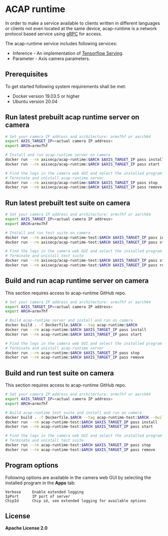 # ACAP runtime
In order to make a service available to clients written in different languages or clients not even located at the same device, acap-runtime is a network protocol based service using [gRPC](https://grpc.io/) for access.

The acap-runtime service includes following services:
- Inference - An implementation of [Tensorflow Serving](https://github.com/tensorflow/serving/tree/master/tensorflow_serving/apis).
- Parameter - Axis camera parameters.

## Prerequisites
To get started following system requirements shall be met:
* Docker version 19.03.5 or higher
* Ubuntu version 20.04

## Run latest prebuilt acap runtime server on camera
```sh
# Set your camera IP address and architecture: armv7hf or aarch64
export AXIS_TARGET_IP=<actual camera IP address>
export ARCH=armv7hf

# Install and run acap-runtime server on camera
docker run --rm axisecp/acap-runtime:$ARCH $AXIS_TARGET_IP pass install
docker run --rm axisecp/acap-runtime:$ARCH $AXIS_TARGET_IP pass start

# Find the logs in the camera web GUI and select the installed program in the Apps tab
# Terminate and unistall acap-runtime server
docker run --rm axisecp/acap-runtime:$ARCH $AXIS_TARGET_IP pass stop
docker run --rm axisecp/acap-runtime:$ARCH $AXIS_TARGET_IP pass remove
```

## Run latest prebuilt test suite on camera
```sh
# Set your camera IP address and architecture: armv7hf or aarch64
export AXIS_TARGET_IP=<actual camera IP address>
export ARCH=armv7hf

# Install and run test suite on camera
docker run --rm axisecp/acap-runtime-test:$ARCH $AXIS_TARGET_IP pass install
docker run --rm axisecp/acap-runtime-test:$ARCH $AXIS_TARGET_IP pass start

# Find the logs in the camera web GUI and select the installed program in the Apps tab
# Terminate and unistall test suite
docker run --rm axisecp/acap-runtime-test:$ARCH $AXIS_TARGET_IP pass stop
docker run --rm axisecp/acap-runtime-test:$ARCH $AXIS_TARGET_IP pass remove
```

## Build and run acap runtime server on camera
This section requires access to acap-runtime GitHub repo.
```sh
# Set your camera IP address and architecture: armv7hf or aarch64
export AXIS_TARGET_IP=<actual camera IP address>
export ARCH=armv7hf

# Build acap-runtime server and install and run on camera
docker build . -f Dockerfile.$ARCH --tag acap-runtime:$ARCH
docker run --rm acap-runtime:$ARCH $AXIS_TARGET_IP pass install
docker run --rm acap-runtime:$ARCH $AXIS_TARGET_IP pass start

# Find the logs in the camera web GUI and select the installed program in the Apps tab
# Terminate and unistall acap-runtime server
docker run --rm acap-runtime:$ARCH $AXIS_TARGET_IP pass stop
docker run --rm acap-runtime:$ARCH $AXIS_TARGET_IP pass remove
```

## Build and run test suite on camera
This section requires access to acap-runtime GitHub repo.
```sh
# Set your camera IP address and architecture: armv7hf or aarch64
export AXIS_TARGET_IP=<actual camera IP address>
export ARCH=armv7hf

# Build acap-runtime test suite and install and run on camera
docker build . -f Dockerfile.$ARCH --tag acap-runtime-test:$ARCH --build-arg TEST=true
docker run --rm acap-runtime-test:$ARCH $AXIS_TARGET_IP pass install
docker run --rm acap-runtime-test:$ARCH $AXIS_TARGET_IP pass start

# Find the logs in the camera web GUI and select the installed program in the Apps tab
# Terminate and unistall test suite
docker run --rm acap-runtime-test:$ARCH $AXIS_TARGET_IP pass stop
docker run --rm acap-runtime-test:$ARCH $AXIS_TARGET_IP pass remove
```

## Program options
Following options are available in the camera web GUI by selecting the installed program in the **Apps** tab:
```
Verbose     Enable extended logging
IpPort      IP port of server
ChipId      Chip id, see extended logging for available options
```

## License
**Apache License 2.0**